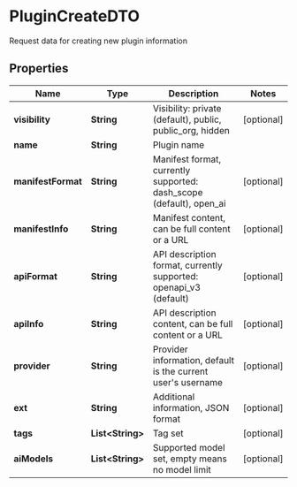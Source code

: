 

# PluginCreateDTO

Request data for creating new plugin information

## Properties

| Name | Type | Description | Notes |
|------------ | ------------- | ------------- | -------------|
|**visibility** | **String** | Visibility: private (default), public, public_org, hidden |  [optional] |
|**name** | **String** | Plugin name |  |
|**manifestFormat** | **String** | Manifest format, currently supported: dash_scope (default), open_ai |  [optional] |
|**manifestInfo** | **String** | Manifest content, can be full content or a URL |  [optional] |
|**apiFormat** | **String** | API description format, currently supported: openapi_v3 (default) |  [optional] |
|**apiInfo** | **String** | API description content, can be full content or a URL |  [optional] |
|**provider** | **String** | Provider information, default is the current user&#39;s username |  [optional] |
|**ext** | **String** | Additional information, JSON format |  [optional] |
|**tags** | **List&lt;String&gt;** | Tag set |  [optional] |
|**aiModels** | **List&lt;String&gt;** | Supported model set, empty means no model limit |  [optional] |



